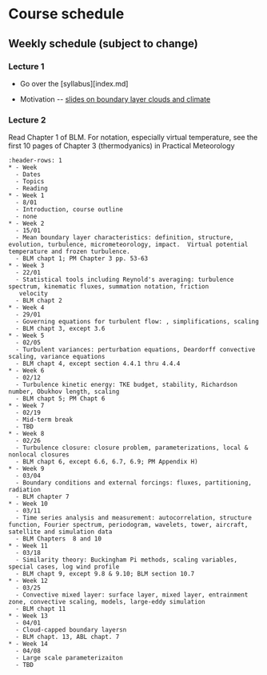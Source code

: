 #  Course schedule

## Weekly schedule (subject to change)


### Lecture 1

* Go over the [syllabus][index.md]

* Motivation -- [slides on boundary layer clouds and climate](https://phaustin.github.io/talks/cloud_talk.html)

### Lecture 2

Read Chapter 1 of BLM.  For notation, especially virtual temperature, see the first 10 pages of Chapter 3 (thermodyanics) in Practical Meteorology



```{list-table}
:header-rows: 1
* - Week
  - Dates
  - Topics
  - Reading
* - Week 1
  - 8/01 
  - Introduction, course outline
  - none
* - Week 2
  - 15/01 
  - Mean boundary layer characteristics: definition, structure, evolution, turbulence, micrometeorology, impact.  Virtual potential temperature and frozen turbulence.
  - BLM chapt 1; PM Chapter 3 pp. 53-63
* - Week 3
  - 22/01 
  - Statistical tools including Reynold's averaging: turbulence spectrum, kinematic fluxes, summation notation, friction
   velocity
  - BLM chapt 2
* - Week 4
  - 29/01
  - Governing equations for turbulent flow: , simplifications, scaling
  - BLM chapt 3, except 3.6
* - Week 5 
  - 02/05 
  - Turbulent variances: perturbation equations, Deardorff convective scaling, variance equations
  - BLM chapt 4, except section 4.4.1 thru 4.4.4
* - Week 6
  - 02/12
  - Turbulence kinetic energy: TKE budget, stability, Richardson number, Obukhov length, scaling
  - BLM chapt 5; PM Chapt 6
* - Week 7
  - 02/19
  - Mid-term break
  - TBD
* - Week 8 
  - 02/26
  - Turbulence closure: closure problem, parameterizations, local & nonlocal closures
  - BLM chapt 6, except 6.6, 6.7, 6.9; PM Appendix H)
* - Week 9
  - 03/04
  - Boundary conditions and external forcings: fluxes, partitioning, radiation
  - BLM chapter 7
* - Week 10
  - 03/11
  - Time series analysis and measurement: autocorrelation, structure function, Fourier spectrum, periodogram, wavelets, tower, aircraft, satellite and simulation data
  - BLM Chapters  8 and 10
* - Week 11
  - 03/18
  - Similarity theory: Buckingham Pi methods, scaling variables, special cases, log wind profile
  - BLM chapt 9, except 9.8 & 9.10; BLM section 10.7
* - Week 12
  - 03/25
  - Convective mixed layer: surface layer, mixed layer, entrainment zone, convective scaling, models, large-eddy simulation
  - BLM chapt 11
* - Week 13
  - 04/01
  - Cloud-capped boundary layersn
  - BLM chapt. 13, ABL chapt. 7
* - Week 14
  - 04/08
  - Large scale parameterizaiton
  - TBD
```
